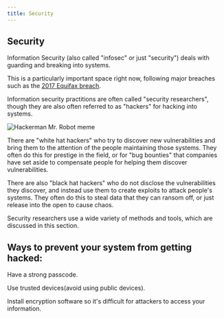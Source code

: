 ```yaml
---
title: Security
---
```

## Security

Information Security (also called "infosec" or just "security") deals with guarding and breaking into systems.

This is a particularly important space right now, following major breaches such as the <a href='https://medium.freecodecamp.org/the-equifax-hack-and-how-to-protect-your-family-all-explained-in-5-minutes-a2b5187cb6c0' target='_blank' rel='nofollow'>2017 Equifax breach</a>.

Information security practitions are often called "security researchers", though they are also often referred to as "hackers" for hacking into systems.

![Hackerman Mr. Robot meme](http://i0.kym-cdn.com/entries/icons/original/000/021/807/4d7.png)

There are "white hat hackers" who try to discover new vulnerabilities and bring them to the attention of the people maintaining those systems. They often do this for prestige in the field, or for "bug bounties" that companies have set aside to compensate people for helping them discover vulnerabilities.

There are also "black hat hackers" who do not disclose the vulnerabilities they discover, and instead use them to create exploits to attack people's systems. They often do this to steal data that they can ransom off, or just release into the open to cause chaos.

Security researchers use a wide variety of methods and tools, which are discussed in this section.

Ways to prevent your system from getting hacked:
----
 Have a strong passcode.
 
 Use trusted devices(avoid using public devices).
 
 Install encryption software so it's difficult for attackers to access your information.
 
 
 
 
 
 
